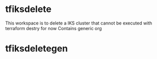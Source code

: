 # tfiksdelete
This workspace is to delete a IKS cluster that cannot be executed with terraform destry for now
Contains generic org
# tfiksdeletegen
